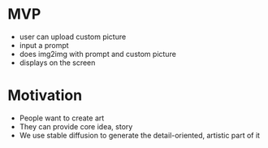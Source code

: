 # MVP
- user can upload custom picture
- input a prompt
- does img2img with prompt and custom picture
- displays on the screen

# Motivation
- People want to create art
- They can provide core idea, story
- We use stable diffusion to generate the detail-oriented, artistic part of it

